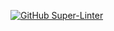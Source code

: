 [![GitHub Super-Linter](https://github.com/mschilling/chrome-developers-assistant/workflows/Lint%20Code%20Base/badge.svg)](https://github.com/marketplace/actions/super-linter)
